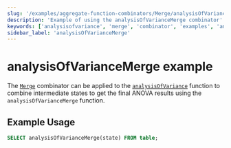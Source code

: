 ```yaml
---
slug: '/examples/aggregate-function-combinators/Merge/analysisOfVarianceMerge'
description: 'Example of using the analysisOfVarianceMerge combinator'
keywords: ['analysisofvariance', 'merge', 'combinator', 'examples', 'analysisOfVarianceMerge']
sidebar_label: 'analysisOfVarianceMerge'
---
```


# analysisOfVarianceMerge example

The [`Merge`](/sql-reference/aggregate-functions/combinators#-merge) combinator can be applied to the [`analysisOfVariance`](/sql-reference/aggregate-functions/reference/analysis_of_variance) function to combine intermediate states to get the final ANOVA results using the `analysisOfVarianceMerge` function.

## Example Usage

```sql
SELECT analysisOfVarianceMerge(state) FROM table;
``` 